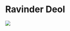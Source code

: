 # Ravinder Deol

![](https://external-content.duckduckgo.com/iu/?u=https%3A%2F%2Ftse2.mm.bing.net%2Fth%3Fid%3DOIP.-8Le2qfOauguD5EWuZ_iTwHaHa%26pid%3DApi&f=1)
